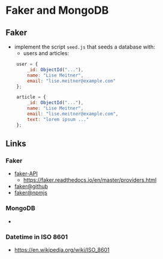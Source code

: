 # Faker and MongoDB

## Faker
- implement the script `seed.js` that seeds a database with:
  - users and articles:
```javascript
    user = {
        _id: ObjectId("..."),
        name: "Lise Meitner",
        email: "lise.meitner@example.com"
    };

    article = {
        _id: ObjectId("..."),
        name: "Lise Meitner",
        email: "lise.meitner@example.com",
        text: "lorem ipsum ..."
    };
```

## Links
### Faker
- [faker-API](http://marak.github.io/faker.js/)
  - https://faker.readthedocs.io/en/master/providers.html
- [faker@github](https://github.com/faker/)
- [faker@npmjs](https://www.npmjs.com/package/faker)

### MongoDB
- [](https://docs.mongodb.com/drivers/node/current/)

### Datetime in ISO 8601
- https://en.wikipedia.org/wiki/ISO_8601